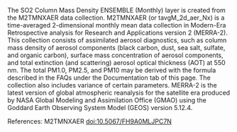 The SO2 Column Mass Density ENSEMBLE (Monthly) layer is created from the M2TMNXAER data collection. M2TMNXAER (or tavgM_2d_aer_Nx) is a time-averaged 2-dimensional monthly mean data collection in Modern-Era Retrospective analysis for Research and Applications version 2 (MERRA-2). This collection consists of assimilated aerosol diagnostics, such as column mass density of aerosol components (black carbon, dust, sea salt, sulfate, and organic carbon), surface mass concentration of aerosol components, and total extinction (and scattering) aerosol optical thickness (AOT) at 550 nm. The total PM1.0, PM2.5, and PM10 may be derived with the formula described in the FAQs under the Documentation tab of this page. The collection also includes variance of certain parameters. MERRA-2 is the latest version of global atmospheric reanalysis for the satellite era produced by NASA Global Modeling and Assimilation Office (GMAO) using the Goddard Earth Observing System Model (GEOS) version 5.12.4.

References: M2TMNXAER [doi:10.5067/FH9A0MLJPC7N](https://doi.org/10.5067/FH9A0MLJPC7N)